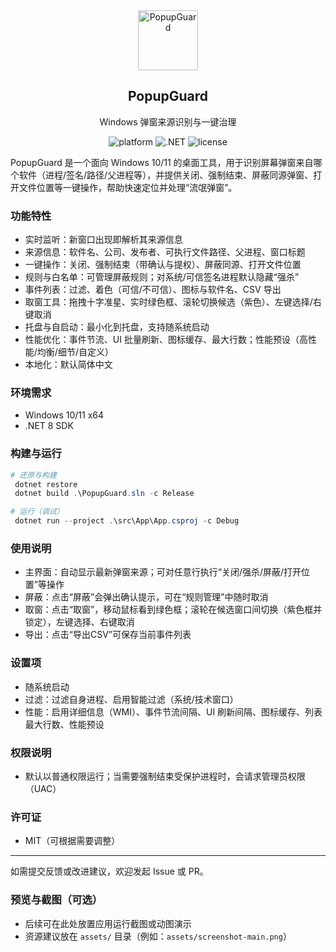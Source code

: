 <div align="center">
  <img src="src/App/PopupGuard.ico" alt="PopupGuard" width="96" height="96" />

  <h2>PopupGuard</h2>
  <p>Windows 弹窗来源识别与一键治理</p>

  <p>
    <img alt="platform" src="https://img.shields.io/badge/platform-Windows_10/11-blue" />
    <img alt=".NET" src="https://img.shields.io/badge/.NET-8.0-512BD4" />
    <img alt="license" src="https://img.shields.io/badge/license-MIT-green" />
  </p>
</div>

PopupGuard 是一个面向 Windows 10/11 的桌面工具，用于识别屏幕弹窗来自哪个软件（进程/签名/路径/父进程等），并提供关闭、强制结束、屏蔽同源弹窗、打开文件位置等一键操作，帮助快速定位并处理“流氓弹窗”。

### 功能特性
- 实时监听：新窗口出现即解析其来源信息
- 来源信息：软件名、公司、发布者、可执行文件路径、父进程、窗口标题
- 一键操作：关闭、强制结束（带确认与提权）、屏蔽同源、打开文件位置
- 规则与白名单：可管理屏蔽规则；对系统/可信签名进程默认隐藏“强杀”
- 事件列表：过滤、着色（可信/不可信）、图标与软件名、CSV 导出
- 取窗工具：拖拽十字准星、实时绿色框、滚轮切换候选（紫色）、左键选择/右键取消
- 托盘与自启动：最小化到托盘，支持随系统启动
- 性能优化：事件节流、UI 批量刷新、图标缓存、最大行数；性能预设（高性能/均衡/细节/自定义）
- 本地化：默认简体中文

### 环境需求
- Windows 10/11 x64
- .NET 8 SDK

### 构建与运行
```powershell
# 还原与构建
 dotnet restore
 dotnet build .\PopupGuard.sln -c Release

# 运行（调试）
 dotnet run --project .\src\App\App.csproj -c Debug
```

### 使用说明
- 主界面：自动显示最新弹窗来源；可对任意行执行“关闭/强杀/屏蔽/打开位置”等操作
- 屏蔽：点击“屏蔽”会弹出确认提示，可在“规则管理”中随时取消
- 取窗：点击“取窗”，移动鼠标看到绿色框；滚轮在候选窗口间切换（紫色框并锁定），左键选择、右键取消
- 导出：点击“导出CSV”可保存当前事件列表

### 设置项
- 随系统启动
- 过滤：过滤自身进程、启用智能过滤（系统/技术窗口）
- 性能：启用详细信息（WMI）、事件节流间隔、UI 刷新间隔、图标缓存、列表最大行数、性能预设

### 权限说明
- 默认以普通权限运行；当需要强制结束受保护进程时，会请求管理员权限（UAC）

### 许可证
- MIT（可根据需要调整）

---
如需提交反馈或改进建议，欢迎发起 Issue 或 PR。

### 预览与截图（可选）
- 后续可在此处放置应用运行截图或动图演示
- 资源建议放在 `assets/` 目录（例如：`assets/screenshot-main.png`）


